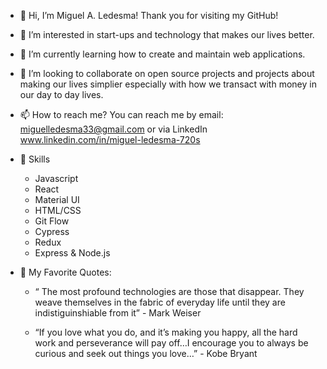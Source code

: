 - 👋 Hi, I’m Miguel A. Ledesma! Thank you for visiting my GitHub!
- 👀 I’m interested in start-ups and technology that makes our lives better. 
- 🌱 I’m currently learning how to create and maintain web applications. 
- 💞️ I’m looking to collaborate on open source projects and projects about making our lives simplier especially with how we transact with money in our day to day lives.
- 📫 How to reach me? You can reach me by email: miguelledesma33@gmail.com or via LinkedIn www.linkedin.com/in/miguel-ledesma-720s

- 🤖 Skills 
   - Javascript 
   - React
   - Material UI
   - HTML/CSS
   - Git Flow
   - Cypress
   - Redux
   - Express & Node.js 


- 🧠 My Favorite Quotes: 
   - “ The most profound technologies are those that disappear. They weave themselves in the fabric of everyday life until they are indistiguinshiable from it”  - Mark Weiser
   
   - “If you love what you do, and it’s making you happy, all the hard work and perseverance will pay off…I encourage you to always be curious and seek out things you love…” - Kobe Bryant
   


<!---
miguelaledesma/miguelaledesma is a ✨ special ✨ repository because its `README.md` (this file) appears on your GitHub profile.
You can click the Preview link to take a look at your changes.
--->
